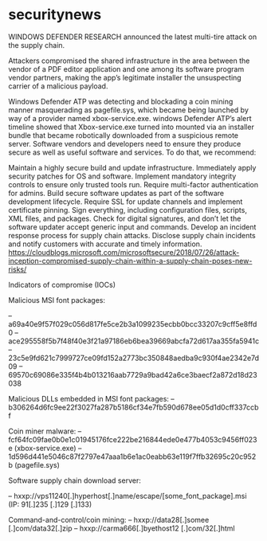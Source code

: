 # securitynews

WINDOWS DEFENDER RESEARCH announced the latest multi-tire attack on the supply chain.

Attackers compromised the shared infrastructure in the area between the vendor of a PDF editor application and one among its software program vendor partners, making the app’s legitimate installer the unsuspecting carrier of a malicious payload.


Windows Defender ATP was detecting and blockading a coin mining manner masquerading as pagefile.sys, which became being launched by way of a provider named xbox-service.exe. windows Defender ATP’s alert timeline showed that Xbox-service.exe turned into mounted via an installer bundle that became robotically downloaded from a suspicious remote server.
Software vendors and developers need to ensure they produce secure as well as useful software and services. To do that, we recommend:

Maintain a highly secure build and update infrastructure.
Immediately apply security patches for OS and software.
Implement mandatory integrity controls to ensure only trusted tools run.
Require multi-factor authentication for admins.
Build secure software updates as part of the software development lifecycle.
Require SSL for update channels and implement certificate pinning.
Sign everything, including configuration files, scripts, XML files, and packages.
Check for digital signatures, and don’t let the software updater accept generic input and commands.
Develop an incident response process for supply chain attacks.
Disclose supply chain incidents and notify customers with accurate and timely information.
https://cloudblogs.microsoft.com/microsoftsecure/2018/07/26/attack-inception-compromised-supply-chain-within-a-supply-chain-poses-new-risks/ 

Indicators of compromise (IOCs)

Malicious MSI font packages:

– a69a40e9f57f029c056d817fe5ce2b3a1099235ecbb0bcc33207c9cff5e8ffd0
– ace295558f5b7f48f40e3f21a97186eb6bea39669abcfa72d617aa355fa5941c
– 23c5e9fd621c7999727ce09fd152a2773bc350848aedba9c930f4ae2342e7d09
– 69570c69086e335f4b4b013216aab7729a9bad42a6ce3baecf2a872d18d23038

Malicious DLLs embedded in MSI font packages:
– b306264d6fc9ee22f3027fa287b5186cf34e7fb590d678ee05d1d0cff337ccbf

Coin miner malware:
– fcf64fc09fae0b0e1c01945176fce222be216844ede0e477b4053c9456ff023e (xbox-service.exe)
– 1d596d441e5046c87f2797e47aaa1b6e1ac0eabb63e119f7ffb32695c20c952b (pagefile.sys)

Software supply chain download server:

– hxxp://vps11240[.]hyperhost[.]name/escape/[some_font_package].msi (IP: 91[.]235 [.]129 [.]133)

Command-and-control/coin mining:
– hxxp://data28[.]somee [.]com/data32[.]zip
– hxxp://carma666[.]byethost12 [.]com/32[.]html
